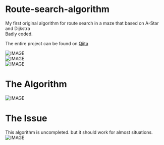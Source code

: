 # Route-search-algorithm
My first original algorithm for route search in a maze that based on A-Star and Dijkstra  
Badly coded.

The entire project can be found on [Qiita](https://qiita.com/kkent030315/items/b947688a1f83ccf2ac0f)

![IMAGE](https://qiita-user-contents.imgix.net/https%3A%2F%2Fqiita-image-store.s3.ap-northeast-1.amazonaws.com%2F0%2F535270%2Fbf4addf0-d40b-d5c9-68aa-be8681ce7880.png?ixlib=rb-1.2.2&auto=format&gif-q=60&q=75&s=0f68e63a90d30eb3d57d1b89111588be)  
![IMAGE](https://qiita-user-contents.imgix.net/https%3A%2F%2Fqiita-image-store.s3.ap-northeast-1.amazonaws.com%2F0%2F535270%2F01b785c1-e24b-449d-1b07-d441214ab7b5.gif?ixlib=rb-1.2.2&auto=format&gif-q=60&q=75&s=82ab0a034864294b5984e2ed2cc16f2d)  
![IMAGE](https://qiita-user-contents.imgix.net/https%3A%2F%2Fqiita-image-store.s3.ap-northeast-1.amazonaws.com%2F0%2F535270%2F918658d7-e505-602e-4b2b-d4ee269b5329.gif?ixlib=rb-1.2.2&auto=format&gif-q=60&q=75&s=13b39f9740d799d2fb1455851d85b91b)

# The Algorithm

![IMAGE](https://qiita-user-contents.imgix.net/https%3A%2F%2Fqiita-image-store.s3.ap-northeast-1.amazonaws.com%2F0%2F535270%2F6959673a-9213-f24c-2866-1d6b4223d6bb.png?ixlib=rb-1.2.2&auto=format&gif-q=60&q=75&s=9790bea04d61df33831c363785343ae9)

# The Issue
This algorithm is uncompleted. but it should work for almost situations.  
![IMAGE](https://qiita-user-contents.imgix.net/https%3A%2F%2Fqiita-image-store.s3.ap-northeast-1.amazonaws.com%2F0%2F535270%2Ffb9c1b76-e1b2-5ede-1e12-369722afd62e.png?ixlib=rb-1.2.2&auto=format&gif-q=60&q=75&s=2016ced9f5e920aa33b52a0cd09481e9)
